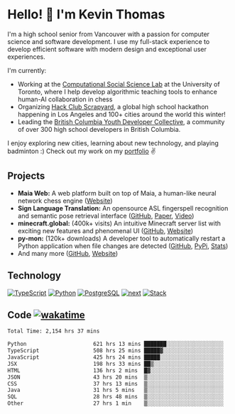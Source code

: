 # Hello! 👋 I'm Kevin Thomas

I'm a high school senior from Vancouver with a passion for computer science and software development. I use my full-stack experience to develop efficient software with modern design and exceptional user experiences.

I'm currently:

- Working at the [Computational Social Science Lab](https://csslab.cs.toronto.edu/) at the University of Toronto, where I help develop algorithmic teaching tools to enhance human-AI collaboration in chess
- Organizing [Hack Club Scrapyard](https://scrapyard.hackclub.com/), a global high school hackathon happening in Los Angeles and 100+ cities around the world this winter!
- Leading the [British Columbia Youth Developer Collective](https://bcydc.ca/), a community of over 300 high school developers in British Columbia.

I enjoy exploring new cities, learning about new technology, and playing badminton :) Check out my work on my [portfolio](https://kevinjosethomas.com/) ✌️

## Projects

- **Maia Web:** A web platform built on top of Maia, a human-like neural network chess engine ([Website](https://maiachess.com/))
- **Sign Language Translation:** An opensource ASL fingerspell recognition and semantic pose retrieval interface ([GitHub](https://github.com/kevinjosethomas/sign-language-processing), [Paper](https://arxiv.org/abs/2408.09311), [Video](https://www.youtube.com/watch?v=uuPxMWQRoXc))
- **minecraft.global:** (400k+ visits) An intuitive Minecraft server list with exciting new features and phenomenal UI ([GitHub](https://github.com/kevinjosethomas?tab=repositories&q=minecraft&type=&language=&sort=), [Website](https://minecraft.global/))
- **py-mon:** (120k+ downloads) A developer tool to automatically restart a Python application when file changes are detected ([GitHub](https://github.com/kevinjosethomas/py-mon), [PyPi](https://pypi.org/project/py-mon/), [Stats](https://pypistats.org/packages/py-mon))
- And many more ([GitHub](https://github.com/kevinjosethomas?tab=repositories), [Website](https://kevinjosethomas.com/work))

## Technology

[![TypeScript](https://github.com/kevinjosethomas/kevinjosethomas/assets/46242684/444b2e5d-659f-41f5-81fe-3abafb75cb6c)](https://kevinjosethomas.com/stack)
[![Python](https://github.com/kevinjosethomas/kevinjosethomas/assets/46242684/34a174c4-54db-4c4e-9842-2324d47cb043)](https://kevinjosethomas.com/stack)
[![PostgreSQL](https://github.com/kevinjosethomas/kevinjosethomas/assets/46242684/46d6de1c-c483-4dc7-ab3a-87763af6fc78)](https://kevinjosethomas.com/stack)
[![next](https://github.com/kevinjosethomas/kevinjosethomas/assets/46242684/bc46bae5-1ad9-42a7-b7a2-427cbde7c994)](https://kevinjosethomas.com/stack)
[![Stack](https://github.com/kevinjosethomas/kevinjosethomas/assets/46242684/0b9b7eeb-8cce-4a56-bffd-3131dd4dd88c)](https://kevinjosethomas.com/stack)

## Code [![wakatime](https://wakatime.com/badge/user/e9d16d74-e01d-4a37-8086-9257e0bde1c2.svg?style=flat-square)](https://wakatime.com/@e9d16d74-e01d-4a37-8086-9257e0bde1c2)

<!--START_SECTION:waka-->

```txt
Total Time: 2,154 hrs 37 mins

Python                     621 hrs 13 mins ███████░░░░░░░░░░░░░░░░░░   28.47 %
TypeScript                 508 hrs 25 mins █████▓░░░░░░░░░░░░░░░░░░░   23.30 %
JavaScript                 425 hrs 24 mins █████░░░░░░░░░░░░░░░░░░░░   19.50 %
JSX                        198 hrs 33 mins ██▒░░░░░░░░░░░░░░░░░░░░░░   09.10 %
HTML                       136 hrs 2 mins  █▓░░░░░░░░░░░░░░░░░░░░░░░   06.24 %
JSON                       43 hrs 20 mins  ▒░░░░░░░░░░░░░░░░░░░░░░░░   01.99 %
CSS                        37 hrs 13 mins  ▒░░░░░░░░░░░░░░░░░░░░░░░░   01.71 %
Java                       31 hrs 5 mins   ▒░░░░░░░░░░░░░░░░░░░░░░░░   01.42 %
SQL                        28 hrs 48 mins  ▒░░░░░░░░░░░░░░░░░░░░░░░░   01.32 %
Other                      27 hrs 1 min    ▒░░░░░░░░░░░░░░░░░░░░░░░░   01.24 %
```

<!--END_SECTION:waka-->
